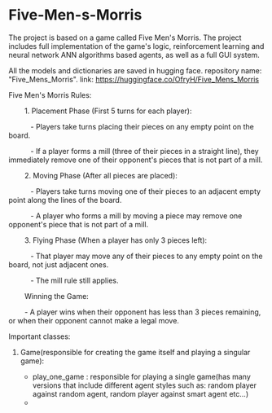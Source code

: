 # Five-Men-s-Morris
The project is based on a game called Five Men's Morris. The project includes full implementation of the game's logic, reinforcement learning and neural network ANN algorithms based agents, as well as a full GUI system.

All the models and dictionaries are saved in hugging face. repository name: "Five_Mens_Morris".
link: https://huggingface.co/OfryH/Five_Mens_Morris

Five Men's Morris Rules:

        1. Placement Phase (First 5 turns for each player):

           - Players take turns placing their pieces on any empty point on the board.

           - If a player forms a mill (three of their pieces in a straight line), they immediately remove one of their opponent's pieces that is not part of a mill.


        2. Moving Phase (After all pieces are placed):

           - Players take turns moving one of their pieces to an adjacent empty point along the lines of the board.

           - A player who forms a mill by moving a piece may remove one opponent's piece that is not part of a mill.
           

        3. Flying Phase (When a player has only 3 pieces left):

           - That player may move any of their pieces to any empty point on the board, not just adjacent ones.

           - The mill rule still applies.

        Winning the Game:

        - A player wins when their opponent has less than 3 pieces remaining, or when their opponent cannot make a legal move.

Important classes:
  1. Game(responsible for creating the game itself and playing a singular game):

       -  play_one_game : responsible for playing a single game(has many versions that include different agent styles such as: random player against random agent, random player against smart agent etc...)
       -
  
